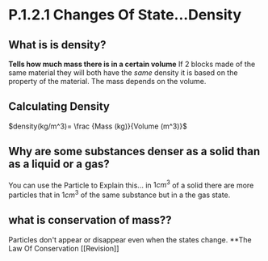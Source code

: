 # P.1.2.1 Changes Of State...Density
## What is is density?
**Tells how much mass there is in a certain volume**
If 2 blocks made of the same material they will both have the *same* density it is based on the property of the material. The mass depends on the volume.

## Calculating Density

 $density(kg/m^3)= \frac {Mass (kg)}{Volume  (m^3)}$

## Why are some substances denser as a solid than as a liquid or a gas?
You can use the Particle to Explain this...
in $1cm^3$  of a solid there are more particles that in $1cm^3$ of the same substance but in a the gas state.

## what is conservation of mass??
Particles don't appear or disappear even when the states change. **The Law Of Conservation
[[Revision]]